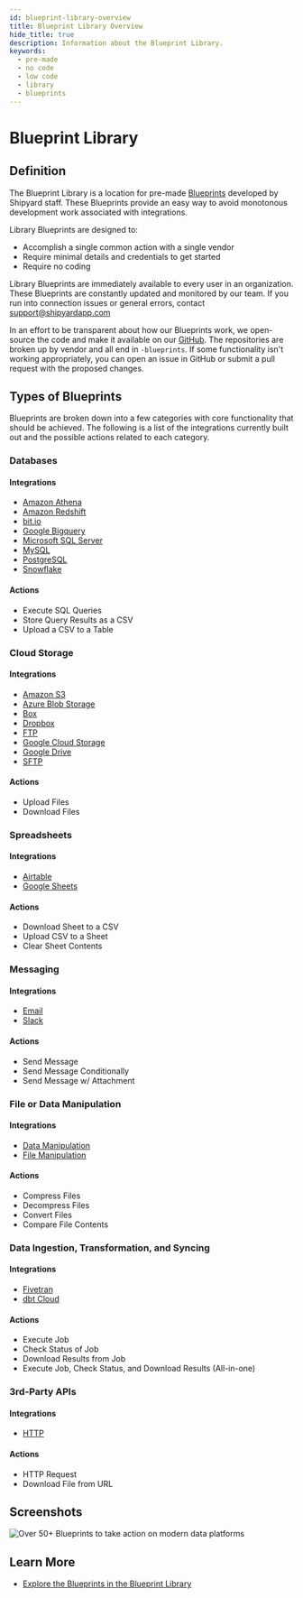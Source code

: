 ```yaml
---
id: blueprint-library-overview
title: Blueprint Library Overview
hide_title: true
description: Information about the Blueprint Library.
keywords:
  - pre-made
  - no code
  - low code
  - library
  - blueprints
---
```


# Blueprint Library

## Definition

The Blueprint Library is a location for pre-made [Blueprints](../blueprints.md) developed by Shipyard staff. These Blueprints provide an easy way to avoid monotonous development work associated with integrations.

Library Blueprints are designed to:

- Accomplish a single common action with a single vendor
- Require minimal details and credentials to get started
- Require no coding

Library Blueprints are immediately available to every user in an organization. These Blueprints are constantly updated and monitored by our team. If you run into connection issues or general errors, contact [support@shipyardapp.com](mailto:support@shipyardapp.com)

In an effort to be transparent about how our Blueprints work, we open-source the code and make it available on our [GitHub](https://github.com/shipyardapp). The repositories are broken up by vendor and all end in `-blueprints`. If some functionality isn't working appropriately, you can open an issue in GitHub or submit a pull request with the proposed changes.

## Types of Blueprints

Blueprints are broken down into a few categories with core functionality that should be achieved. The following is a list of the integrations currently built out and the possible actions related to each category.

### Databases
 
#### Integrations
- [Amazon Athena](../../blueprint-library/amazon-athena/amazon-athena-overview.md)
- [Amazon Redshift](../../blueprint-library/amazon-redshift/amazon-redshift-overview.md)
- [bit.io](../../blueprint-library/amazon-redshift/bitio-overview.md)
- [Google Bigquery](../../blueprint-library/google-bigquery/google-bigquery-overview.md)
- [Microsoft SQL Server](../../blueprint-library/microsoft-sql-server/microsoft-sql-server-overview.md)
- [MySQL](../../blueprint-library/mysql/mysql-overview.md)
- [PostgreSQL](../../blueprint-library/postgresql/postgresql-overview.md)
- [Snowflake](../../blueprint-library/snowflake/snowflake-overview.md)

#### Actions
- Execute SQL Queries
- Store Query Results as a CSV
- Upload a CSV to a Table

### Cloud Storage

#### Integrations
- [Amazon S3](../../blueprint-library/amazon-s3/amazon-s3-overview.md)
- [Azure Blob Storage](../../blueprint-library/azure-blob-storage/azure-blob-storage-overview.md)
- [Box](../../blueprint-library/box/box-overview.md)
- [Dropbox](../../blueprint-library/dropbox/dropbox-overview.md)
- [FTP](../../blueprint-library/ftp/ftp-overview.md)
- [Google Cloud Storage](../../blueprint-library/google-cloud-storage/google-cloud-storage-overview.md)
- [Google Drive](../../blueprint-library/google-drive/google-drive-overview.md)
- [SFTP](../../blueprint-library/sftp/sftp-overview.md)

#### Actions
- Upload Files
- Download Files

### Spreadsheets

#### Integrations
- [Airtable](../../blueprint-library/airtable/airtable-overview.md)
- [Google Sheets](../../blueprint-library/google-sheets/google-sheets-overview.md)

#### Actions
- Download Sheet to a CSV
- Upload CSV to a Sheet
- Clear Sheet Contents

### Messaging

#### Integrations
- [Email](../../blueprint-library/email/email-overview.md)
- [Slack](../../blueprint-library/email/email-overview.md)

#### Actions
- Send Message
- Send Message Conditionally
- Send Message w/ Attachment

### File or Data Manipulation

#### Integrations
- [Data Manipulation](../../blueprint-library/data-manipulation/data-manipulation-overview.md)
- [File Manipulation](../../blueprint-library/file-manipulation/file-manipulation-overview.md)

#### Actions
- Compress Files
- Decompress Files
- Convert Files
- Compare File Contents

### Data Ingestion, Transformation, and Syncing

#### Integrations
- [Fivetran](../../blueprint-library/fivetran/fivetran-overview.md)
- [dbt Cloud](../../blueprint-library/dbt-cloud/dbt-cloud-overview.md)

#### Actions
- Execute Job
- Check Status of Job
- Download Results from Job
- Execute Job, Check Status, and Download Results (All-in-one)

### 3rd-Party APIs

#### Integrations
- [HTTP](../../blueprint-library/http/http-overview.md)

#### Actions
- HTTP Request
- Download File from URL

## Screenshots

![Over 50+ Blueprints to take action on modern data platforms](../../.gitbook/assets/image_80.png)

## Learn More

- [Explore the Blueprints in the Blueprint Library](https://www.shipyardapp.com/blueprint-library)

